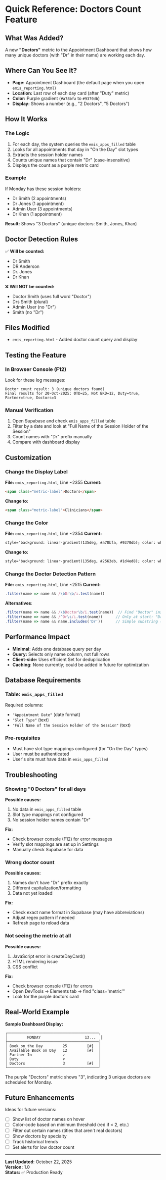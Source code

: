 # Quick Reference: Doctors Count Feature

## What Was Added?
A new **"Doctors"** metric to the Appointment Dashboard that shows how many unique doctors (with "Dr" in their name) are working each day.

## Where Can You See It?
- **Page:** Appointment Dashboard (the default page when you open `emis_reporting.html`)
- **Location:** Last row of each day card (after "Duty" metric)
- **Color:** Purple gradient (`#a78bfa` to `#9370db`)
- **Display:** Shows a number (e.g., "2 Doctors", "5 Doctors")

## How It Works

### The Logic
1. For each day, the system queries the `emis_apps_filled` table
2. Looks for all appointments that day in "On the Day" slot types
3. Extracts the session holder names
4. Counts unique names that contain "Dr" (case-insensitive)
5. Displays the count as a purple metric card

### Example
If Monday has these session holders:
- Dr Smith (2 appointments)
- Dr Jones (1 appointment)
- Admin User (3 appointments)
- Dr Khan (1 appointment)

**Result:** Shows "3 Doctors" (unique doctors: Smith, Jones, Khan)

## Doctor Detection Rules

✅ **Will be counted:**
- Dr Smith
- DR Anderson
- Dr. Jones
- Dr Khan

❌ **Will NOT be counted:**
- Doctor Smith (uses full word "Doctor")
- Drs Smith (plural)
- Admin User (no "Dr")
- Smith (no "Dr")

## Files Modified
- `emis_reporting.html` - Added doctor count query and display

## Testing the Feature

### In Browser Console (F12)
Look for these log messages:
```
Doctor count result: 3 (unique doctors found)
Final results for 20-Oct-2025: OTD=25, Not BKD=12, Duty=true, Partner=true, Doctors=3
```

### Manual Verification
1. Open Supabase and check `emis_apps_filled` table
2. Filter by a date and look at "Full Name of the Session Holder of the Session"
3. Count names with "Dr" prefix manually
4. Compare with dashboard display

## Customization

### Change the Display Label
**File:** `emis_reporting.html`, Line ~2355
**Current:**
```html
<span class="metric-label">Doctors</span>
```
**Change to:**
```html
<span class="metric-label">Clinicians</span>
```

### Change the Color
**File:** `emis_reporting.html`, Line ~2354
**Current:**
```html
style="background: linear-gradient(135deg, #a78bfa, #9370db); color: white;"
```
**Change to:**
```html
style="background: linear-gradient(135deg, #2563eb, #1d4ed8); color: white;"  <!-- Blue like Partner -->
```

### Change the Doctor Detection Pattern
**File:** `emis_reporting.html`, Line ~2515
**Current:**
```javascript
.filter(name => name && /\bDr\b/i.test(name))
```
**Alternatives:**
```javascript
.filter(name => name && /\bDoctor\b/i.test(name))  // Find "Doctor" instead
.filter(name => name && /^Dr\s/i.test(name))      // Only at start: "Dr Smith"
.filter(name => name && name.includes('Dr'))      // Simple substring (less precise)
```

## Performance Impact
- **Minimal:** Adds one database query per day
- **Query:** Selects only name column, not full rows
- **Client-side:** Uses efficient Set for deduplication
- **Caching:** None currently; could be added in future for optimization

## Database Requirements

### Table: `emis_apps_filled`
Required columns:
- `"Appointment Date"` (date format)
- `"Slot Type"` (text)
- `"Full Name of the Session Holder of the Session"` (text)

### Pre-requisites
- Must have slot type mappings configured (for "On the Day" types)
- User must be authenticated
- User's site must have data in `emis_apps_filled`

## Troubleshooting

### Showing "0 Doctors" for all days
**Possible causes:**
1. No data in `emis_apps_filled` table
2. Slot type mappings not configured
3. No session holder names contain "Dr"

**Fix:**
- Check browser console (F12) for error messages
- Verify slot mappings are set up in Settings
- Manually check Supabase for data

### Wrong doctor count
**Possible causes:**
1. Names don't have "Dr" prefix exactly
2. Different capitalization/formatting
3. Data not yet loaded

**Fix:**
- Check exact name format in Supabase (may have abbreviations)
- Adjust regex pattern if needed
- Refresh page to reload data

### Not seeing the metric at all
**Possible causes:**
1. JavaScript error in createDayCard()
2. HTML rendering issue
3. CSS conflict

**Fix:**
- Check browser console (F12) for errors
- Open DevTools → Elements tab → find "class='metric'"
- Look for the purple doctors card

## Real-World Example

**Sample Dashboard Display:**

```
┌─────────────────────────────────────────┐
│         MONDAY                    13...  │
├─────────────────────────────────────────┤
│ Book on the Day         25         [#]  │
│ Available Book on Day   12         [#]  │
│ Partner In              ✓               │
│ Duty                    ✗               │
│ Doctors                 3          [#]  │
└─────────────────────────────────────────┘
```

The purple "Doctors" metric shows "3", indicating 3 unique doctors are scheduled for Monday.

## Future Enhancements

Ideas for future versions:
- [ ] Show list of doctor names on hover
- [ ] Color-code based on minimum threshold (red if < 2, etc.)
- [ ] Filter out certain names (titles that aren't real doctors)
- [ ] Show doctors by specialty
- [ ] Track historical trends
- [ ] Set alerts for low doctor count

---

**Last Updated:** October 22, 2025  
**Version:** 1.0  
**Status:** ✅ Production Ready
